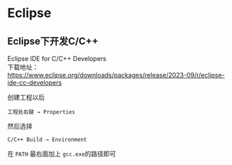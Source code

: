 # Eclipse

## Eclipse下开发C/C++
Eclipse IDE for C/C++ Developers  
下载地址：  
https://www.eclipse.org/downloads/packages/release/2023-09/r/eclipse-ide-cc-developers  

创建工程以后  
```
工程处右键 → Properties
```
然后选择
```
C/C++ Build → Environment
```
在 ``PATH`` 最右面加上 ``gcc.exe``的路径即可



